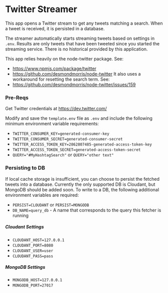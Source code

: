 Twitter Streamer
===============

This app opens a Twitter stream to get any tweets matching a search. When a tweet is received, it is persisted in a database.

The streamer automatically starts streaming tweets based on settings in `.env`. Results are only tweets that have been tweeted since you started the streaming service. There is no historical provided by this application.

This app relies heavily on the node-twitter package.  See:
-  https://www.npmjs.com/package/twitter
-  https://github.com/desmondmorris/node-twitter
It also uses a workaround for resetting the search term.  See:
-  https://github.com/desmondmorris/node-twitter/issues/159

### Pre-Reqs
Get Twitter credentials at https://dev.twitter.com/

Modify and save the `template.env` file as `.env` and include the following minimum environment variable requirements:
 - `TWITTER_CONSUMER_KEY=generated-consumer-key`
 - `TWITTER_CONSUMER_SECRET=generated-consumer-secret`
 - `TWITTER_ACCESS_TOKEN_KEY=2862807485-generated-access-token-key`
 - `TWITTER_ACCESS_TOKEN_SECRET=generated-access-token-secret`
 - `QUERY="#MyHashtagSearch"` or `QUERY="other text"`


### Persisting to DB
If local cache storage is insufficient, you can choose to persist the fetched tweets into a database. Currently the only supported DB is Cloudant, but MongoDB should be added soon. To write to a DB, the following additional environment variables are required:
 - `PERSIST=CLOUDANT` or `PERSIST=MONGODB`
 - `DB_NAME=query_db` - A name that corresponds to the query this fetcher is running

##### Cloudant Settings
  - `CLOUDANT_HOST=127.0.0.1`
  - `CLOUDANT_PORT=8080`
  - `CLOUDANT_USER=user`
  - `CLOUDANT_PASS=pass`

##### MongoDB Settings
  - `MONGODB_HOST=127.0.0.1`
  - `MONGODB_PORT=27017`
